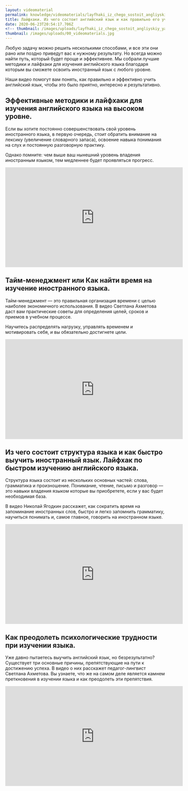 ```yaml
---
layout: videomaterial
permalink: knowledge/videomaterials/layfhaki_iz_chego_sostoit_angliyskiy_yazyk_i_kak_pravilno_ego_uchit_chast_1/index.html
title: Лайфхаки. Из чего состоит английский язык и как правильно его учить? Часть 1
date: 2020-06-23T20:54:17.706Z
<!-- thumbnail: /images/uploads/layfhaki_iz_chego_sostoit_angliyskiy_yazyk_i_kak_pravilno_ego_uchit_chast_1-01.jpg -->
thumbnail: /images/uploads/00_videomaterials.jpg
---
```

Любую задачу можно решить несколькими способами, и все эти они рано или поздно приведут вас к нужному результату. Но всегда можно найти путь, который будет проще и эффективнее. Мы собрали лучшие методики и лайфхаки для изучения английского языка благодаря которым вы сможете освоить иностранный язык с любого уровне.

Наши видео помогут вам понять, как правильно и эффективно учить английский язык, чтобы это было приятно, интересно и результативно.


## Эффективные методики и лайфхаки для изучения английского языка на высоком уровне.

Если вы хотите постоянно совершенствовать свой уровень иностранного языка, в первую очередь, стоит обратить внимание на лексику (увеличение словарного запаса), освоение навыка понимания на слух и постоянную разговорную практику.

Однако помните: чем выше ваш нынешний уровень владения иностранным языком, тем медленнее будет проявляться прогресс.

<iframe width="560" height="315" src="https://www.youtube.com/embed/_MqiL3k5XQg" frameborder="0" allow="accelerometer; autoplay; encrypted-media; gyroscope; picture-in-picture" allowfullscreen></iframe>

## Тайм-менеджмент или Как найти время на изучение иностранного языка.

Тайм-менеджмент — это правильная организация времени с целью наиболее экономичного использования. В видео Светлана Ахметова даст вам практические советы для определения целей, сроков и приемов в учебном процессе.

Научитесь распределять нагрузку, управлять временем и мотивировать себя, и вы обязательно достигнете цели.

<iframe width="560" height="315" src="https://www.youtube.com/embed/1rdOYFYmmDM" frameborder="0" allow="accelerometer; autoplay; encrypted-media; gyroscope; picture-in-picture" allowfullscreen></iframe>

## Из чего состоит структура языка и как быстро выучить иностранный язык. Лайфхак по быстром изучению английского языка.

Структура языка состоит из нескольких основных частей: слова, грамматика и произношение. Понимание, чтение, письмо и разговор — это навыки владения языком которые вы приобретете, если у вас будет необходимая база.

В видео Николай Ягодкин расскажет, как сократить время на запоминание иностранных слов, быстро и легко запомнить грамматику, научиться понимать и, самое главное, говорить на иностранном языке.

<iframe width="560" height="315" src="https://www.youtube.com/embed/yFYxHKvfZXo" frameborder="0" allow="accelerometer; autoplay; encrypted-media; gyroscope; picture-in-picture" allowfullscreen></iframe>

## Как преодолеть психологические трудности при изучении языка.

Уже давно пытаетесь выучить английский язык, но безрезультатно? Существует три основные причины, препятствующие на пути к достижению успеха. В видео о них расскажет педагог-лингвист Светлана Ахметова. Вы узнаете, что же на самом деле является камнем преткновения в изучении языка и как преодолеть эти препятствия.

<iframe width="560" height="315" src="https://www.youtube.com/embed/JsY0R74Zeio" frameborder="0" allow="accelerometer; autoplay; encrypted-media; gyroscope; picture-in-picture" allowfullscreen></iframe>